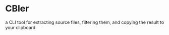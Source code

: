 # CBler
a CLI tool for extracting source files, filtering them, and copying the result to your clipboard.
